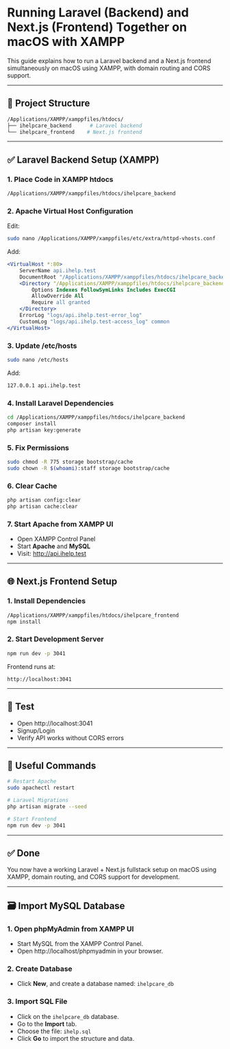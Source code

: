 # Running Laravel (Backend) and Next.js (Frontend) Together on macOS with XAMPP

This guide explains how to run a Laravel backend and a Next.js frontend simultaneously on macOS using XAMPP, with domain routing and CORS support.

---

## 📁 Project Structure

```bash
/Applications/XAMPP/xamppfiles/htdocs/
├── ihelpcare_backend      # Laravel backend
└── ihelpcare_frontend    # Next.js frontend
```

---

## ✅ Laravel Backend Setup (XAMPP)

### 1. Place Code in XAMPP htdocs
```bash
/Applications/XAMPP/xamppfiles/htdocs/ihelpcare_backend
```

### 2. Apache Virtual Host Configuration
Edit:
```bash
sudo nano /Applications/XAMPP/xamppfiles/etc/extra/httpd-vhosts.conf
```

Add:
```apache
<VirtualHost *:80>
    ServerName api.ihelp.test
    DocumentRoot "/Applications/XAMPP/xamppfiles/htdocs/ihelpcare_backend/public"
    <Directory "/Applications/XAMPP/xamppfiles/htdocs/ihelpcare_backend/public">
        Options Indexes FollowSymLinks Includes ExecCGI
        AllowOverride All
        Require all granted
    </Directory>
    ErrorLog "logs/api.ihelp.test-error_log"
    CustomLog "logs/api.ihelp.test-access_log" common
</VirtualHost>
```

### 3. Update /etc/hosts
```bash
sudo nano /etc/hosts
```
Add:
```bash
127.0.0.1 api.ihelp.test
```

### 4. Install Laravel Dependencies
```bash
cd /Applications/XAMPP/xamppfiles/htdocs/ihelpcare_backend
composer install
php artisan key:generate
```

### 5. Fix Permissions
```bash
sudo chmod -R 775 storage bootstrap/cache
sudo chown -R $(whoami):staff storage bootstrap/cache
```

### 6. Clear Cache
```bash
php artisan config:clear
php artisan cache:clear
```

### 7. Start Apache from XAMPP UI
- Open XAMPP Control Panel
- Start **Apache** and **MySQL**
- Visit: http://api.ihelp.test

---

## 🌐 Next.js Frontend Setup

### 1. Install Dependencies
```bash
/Applications/XAMPP/xamppfiles/htdocs/ihelpcare_frontend
npm install
```

### 2. Start Development Server
```bash
npm run dev -p 3041
```
Frontend runs at:
```
http://localhost:3041
```

---

## 🧪 Test
- Open http://localhost:3041
- Signup/Login
- Verify API works without CORS errors

---

## 🔄 Useful Commands
```bash
# Restart Apache
sudo apachectl restart

# Laravel Migrations
php artisan migrate --seed

# Start Frontend
npm run dev -p 3041
```

---

## ✅ Done
You now have a working Laravel + Next.js fullstack setup on macOS using XAMPP, domain routing, and CORS support for development.

---

## 🗃️ Import MySQL Database

### 1. Open phpMyAdmin from XAMPP UI
- Start MySQL from the XAMPP Control Panel.
- Open http://localhost/phpmyadmin in your browser.

### 2. Create Database
- Click **New**, and create a database named: `ihelpcare_db`

### 3. Import SQL File
- Click on the `ihelpcare_db` database.
- Go to the **Import** tab.
- Choose the file: `ihelp.sql`
- Click **Go** to import the structure and data.

